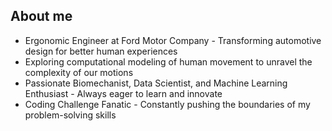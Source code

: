 About me
---

- Ergonomic Engineer at Ford Motor Company - Transforming automotive design for better human experiences
- Exploring computational modeling of human movement to unravel the complexity of our motions
- Passionate Biomechanist, Data Scientist, and Machine Learning Enthusiast - Always eager to learn and innovate
- Coding Challenge Fanatic - Constantly pushing the boundaries of my problem-solving skills


